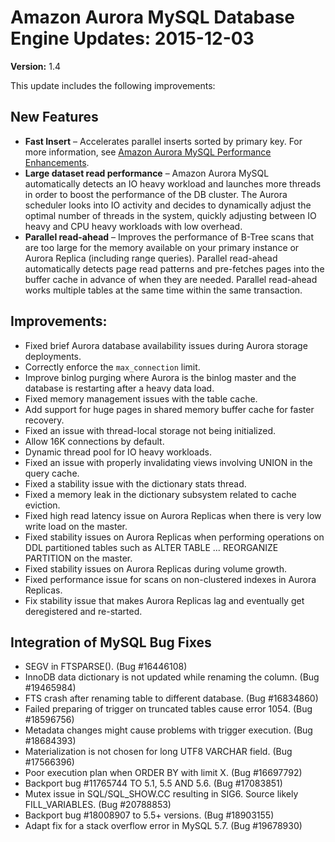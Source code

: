 # Amazon Aurora MySQL Database Engine Updates: 2015\-12\-03<a name="AuroraMySQL.Updates.20151203"></a>

**Version:** 1\.4

This update includes the following improvements:

## New Features<a name="AuroraMySQL.Updates.20151203.New"></a>
+ **Fast Insert** – Accelerates parallel inserts sorted by primary key\. For more information, see [Amazon Aurora MySQL Performance Enhancements](Aurora.AuroraMySQL.Overview.md#Aurora.AuroraMySQL.Performance)\.
+ **Large dataset read performance** – Amazon Aurora MySQL automatically detects an IO heavy workload and launches more threads in order to boost the performance of the DB cluster\. The Aurora scheduler looks into IO activity and decides to dynamically adjust the optimal number of threads in the system, quickly adjusting between IO heavy and CPU heavy workloads with low overhead\.
+ **Parallel read\-ahead** – Improves the performance of B\-Tree scans that are too large for the memory available on your primary instance or Aurora Replica \(including range queries\)\. Parallel read\-ahead automatically detects page read patterns and pre\-fetches pages into the buffer cache in advance of when they are needed\. Parallel read\-ahead works multiple tables at the same time within the same transaction\.

## Improvements:<a name="AuroraMySQL.Updates.20151203.Improvements"></a>
+ Fixed brief Aurora database availability issues during Aurora storage deployments\. 
+ Correctly enforce the `max_connection` limit\.
+ Improve binlog purging where Aurora is the binlog master and the database is restarting after a heavy data load\. 
+ Fixed memory management issues with the table cache\. 
+ Add support for huge pages in shared memory buffer cache for faster recovery\. 
+ Fixed an issue with thread\-local storage not being initialized\. 
+ Allow 16K connections by default\. 
+ Dynamic thread pool for IO heavy workloads\. 
+ Fixed an issue with properly invalidating views involving UNION in the query cache\. 
+ Fixed a stability issue with the dictionary stats thread\. 
+ Fixed a memory leak in the dictionary subsystem related to cache eviction\. 
+ Fixed high read latency issue on Aurora Replicas when there is very low write load on the master\. 
+ Fixed stability issues on Aurora Replicas when performing operations on DDL partitioned tables such as ALTER TABLE \.\.\. REORGANIZE PARTITION on the master\. 
+ Fixed stability issues on Aurora Replicas during volume growth\. 
+ Fixed performance issue for scans on non\-clustered indexes in Aurora Replicas\. 
+ Fix stability issue that makes Aurora Replicas lag and eventually get deregistered and re\-started\. 

## Integration of MySQL Bug Fixes<a name="AuroraMySQL.Updates.20151203.BugFixes"></a>
+ SEGV in FTSPARSE\(\)\. \(Bug \#16446108\)
+ InnoDB data dictionary is not updated while renaming the column\. \(Bug \#19465984\)
+ FTS crash after renaming table to different database\. \(Bug \#16834860\)
+ Failed preparing of trigger on truncated tables cause error 1054\. \(Bug \#18596756\)
+ Metadata changes might cause problems with trigger execution\. \(Bug \#18684393\)
+ Materialization is not chosen for long UTF8 VARCHAR field\. \(Bug \#17566396\)
+ Poor execution plan when ORDER BY with limit X\. \(Bug \#16697792\)
+ Backport bug \#11765744 TO 5\.1, 5\.5 AND 5\.6\. \(Bug \#17083851\)
+ Mutex issue in SQL/SQL\_SHOW\.CC resulting in SIG6\. Source likely FILL\_VARIABLES\. \(Bug \#20788853\)
+ Backport bug \#18008907 to 5\.5\+ versions\. \(Bug \#18903155\)
+ Adapt fix for a stack overflow error in MySQL 5\.7\. \(Bug \#19678930\)